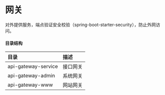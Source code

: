 # 网关
对外提供服务，端点验证安全校验（spring-boot-starter-security），防止外网访问。

#### 目录结构
|目录|描述|
|:-|:-|
|api-gateway-service|接口网关|
|api-gateway-admin|系统网关|
|api-gateway-www|网站网关|
